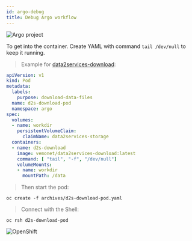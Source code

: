 ```yaml
---
id: argo-debug
title: Debug Argo workflow
---
```


![Argo project](/data2services/img/argo-logo.png)

To get into the container. Create YAML with command `tail /dev/null` to keep it running.

> Example for [data2services-download](https://github.com/MaastrichtU-IDS/data2services-download):

```yaml
apiVersion: v1
kind: Pod
metadata:
  labels:
    purpose: download-data-files
  name: d2s-download-pod
  namespace: argo
spec:
  volumes:
  - name: workdir
    persistentVolumeClaim:
      claimName: data2services-storage
  containers:
  - name: d2s-download
    image: vemonet/data2services-download:latest
    command: [ "tail", "-f", "/dev/null"]
    volumeMounts:
    - name: workdir
      mountPath: /data
```

> Then start the pod:

```shell
oc create -f archives/d2s-download-pod.yaml
```

> Connect with the Shell:

```shell
oc rsh d2s-download-pod
```

![OpenShift](/data2services/img/ophenshift-logo.png)